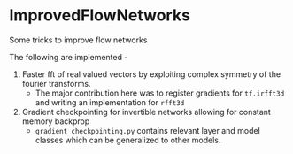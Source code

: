 # ImprovedFlowNetworks
Some tricks to improve flow networks

The following are implemented - 
1. Faster fft of real valued vectors by exploiting complex symmetry of the fourier transforms. 
	* The major contribution here was to register gradients for `tf.irfft3d` and writing an implementation for `rfft3d`
2. Gradient checkpointing for invertible networks allowing for constant memory backprop
	* `gradient_checkpointing.py` contains relevant layer and model classes which can be generalized to other models.